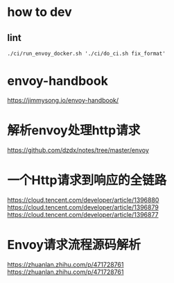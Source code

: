 # how to dev

## lint

```console
./ci/run_envoy_docker.sh './ci/do_ci.sh fix_format'
```

# envoy-handbook

https://jimmysong.io/envoy-handbook/


# 解析envoy处理http请求

https://github.com/dzdx/notes/tree/master/envoy


# 一个Http请求到响应的全链路
https://cloud.tencent.com/developer/article/1396880
https://cloud.tencent.com/developer/article/1396879
https://cloud.tencent.com/developer/article/1396877

# Envoy请求流程源码解析
https://zhuanlan.zhihu.com/p/471728761
https://zhuanlan.zhihu.com/p/471728761